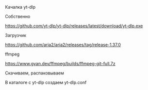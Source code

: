 Качалка yt-dlp

Собственно

https://github.com/yt-dlp/yt-dlp/releases/latest/download/yt-dlp.exe

Загрузчик

https://github.com/aria2/aria2/releases/tag/release-1.37.0

ffmpeg

https://www.gyan.dev/ffmpeg/builds/ffmpeg-git-full.7z

Скачиваем, распаковываем

В каталоге с yt-dlp создаем yt-dlp.conf
